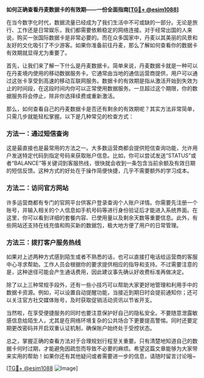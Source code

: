 **如何正确查看丹麦数据卡的有效期——一份全面指南[[TG💪+ @esim1088](https://t.me/s/esim1088)]**

在当今数字化时代，数据流量已经成为了我们生活中不可或缺的一部分。无论是旅行、工作还是日常娱乐，我们都需要依赖稳定的网络连接。对于经常出国的人来说，购买一张国际数据卡是非常必要的。而在众多国家中，丹麦以其美丽的风景和友好的文化吸引了不少游客。如果你准备前往丹麦，那么了解如何查看你的数据卡有效期就显得尤为重要了。

首先，让我们来了解一下什么是丹麦数据卡。简单来说，丹麦数据卡就是一种可以在丹麦境内使用的移动数据服务卡。它通常由当地的通信运营商提供，用户可以通过这张卡享受到高速的移动互联网服务。数据卡的有效期是指从激活开始到失效为止的时间段，在这段时间内你可以正常使用数据服务。一旦超过这个期限，你的数据服务将会停止，除非你选择续费或重新激活。

那么，如何查看自己的丹麦数据卡是否还有剩余的有效期呢？其实方法非常简单，只需几步就能轻松掌握。以下是几种常见的检查方式：

### 方法一：通过短信查询

这是最直接也是最常用的方法之一。大多数运营商都会提供短信查询功能，允许用户发送特定代码到指定号码来获取账户信息。比如，你可以尝试发送“STATUS”或者“BALANCE”等关键词到客服热线，很快就会收到一条包含当前余额及有效日期的短信反馈。这种方式的好处在于操作简便快捷，几乎不需要额外的学习成本。

### 方法二：访问官方网站

许多运营商都有专门的官网平台供客户登录查询个人账户详情。你需要先注册一个账号，并输入相关的个人信息如手机号码等进行身份验证后才能进入系统界面。在这里，你可以看到详细的套餐内容、已使用量以及剩余天数等重要信息。此外，有些网站还支持在线充值和购买新的数据包，极大地方便了用户的日常管理。

### 方法三：拨打客户服务热线

如果对上述两种方式感到陌生或者不熟悉的话，也可以直接打电话给运营商的客服中心寻求帮助。工作人员会根据你的要求提供相应的指导和支持。不过需要注意的是，这种途径可能会产生通话费用，因此建议事先确认好收费标准再做决定。

除了以上三种常规手段外，还有一些小技巧可以帮助大家更好地管理和利用手中的数据卡资源。例如，可以设置自动提醒功能，当接近到期日时会提前通知你；还可以关注官方社交媒体账号，及时获取促销活动资讯以节省开支。

当然啦，在享受便捷服务的同时也要注意保护好自己的隐私安全。不要随意泄露敏感信息给陌生人，尤其是在网络环境复杂的公共场合下更要提高警惕。同时还要定期更改密码并开启双重认证机制，确保账户始终处于受控状态。

总之，掌握正确的查看方法对于合理规划行程至关重要。只有清楚地知道自己的数据卡何时过期，才能避免因疏忽而导致不必要的麻烦。希望这篇文章能够为大家带来实用的帮助！如果你还有其他疑问或者需要进一步的信息，请随时留言讨论哦~

[[TG💪+ @esim1088](https://t.me/s/esim1088) ![Image](https://i.postimg.cc/4NQfJmqS/Snipaste-2025-05-13-00-14-12.png)]